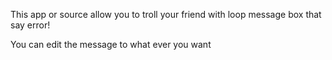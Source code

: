 This app or source allow you to troll your friend with loop message box that say error!

You can edit the message to what ever you want
